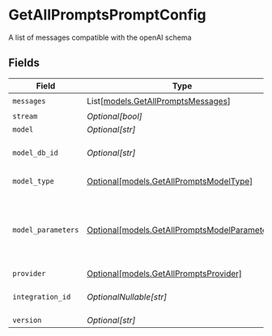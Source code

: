 # GetAllPromptsPromptConfig

A list of messages compatible with the openAI schema


## Fields

| Field                                                                                      | Type                                                                                       | Required                                                                                   | Description                                                                                |
| ------------------------------------------------------------------------------------------ | ------------------------------------------------------------------------------------------ | ------------------------------------------------------------------------------------------ | ------------------------------------------------------------------------------------------ |
| `messages`                                                                                 | List[[models.GetAllPromptsMessages](../models/getallpromptsmessages.md)]                   | :heavy_check_mark:                                                                         | N/A                                                                                        |
| `stream`                                                                                   | *Optional[bool]*                                                                           | :heavy_minus_sign:                                                                         | N/A                                                                                        |
| `model`                                                                                    | *Optional[str]*                                                                            | :heavy_minus_sign:                                                                         | N/A                                                                                        |
| `model_db_id`                                                                              | *Optional[str]*                                                                            | :heavy_minus_sign:                                                                         | The id of the resource                                                                     |
| `model_type`                                                                               | [Optional[models.GetAllPromptsModelType]](../models/getallpromptsmodeltype.md)             | :heavy_minus_sign:                                                                         | The type of the model                                                                      |
| `model_parameters`                                                                         | [Optional[models.GetAllPromptsModelParameters]](../models/getallpromptsmodelparameters.md) | :heavy_minus_sign:                                                                         | Model Parameters: Not all parameters apply to every model                                  |
| `provider`                                                                                 | [Optional[models.GetAllPromptsProvider]](../models/getallpromptsprovider.md)               | :heavy_minus_sign:                                                                         | N/A                                                                                        |
| `integration_id`                                                                           | *OptionalNullable[str]*                                                                    | :heavy_minus_sign:                                                                         | The id of the resource                                                                     |
| `version`                                                                                  | *Optional[str]*                                                                            | :heavy_minus_sign:                                                                         | N/A                                                                                        |